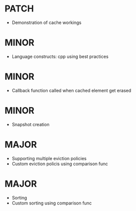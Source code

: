 # PATCH
- Demonstration of cache workings

# MINOR
- Language constructs: cpp using best practices

# MINOR
- Callback function called when cached element get erased

# MINOR 
- Snapshot creation

# MAJOR
- Supporting multiple eviction policies
- Custom eviction policis using comparison func

# MAJOR
- Sorting
- Custom sorting using comparison func


